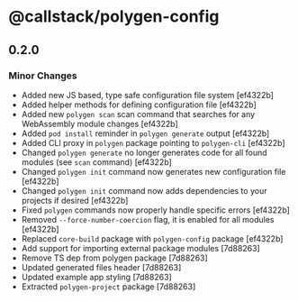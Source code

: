 # @callstack/polygen-config

## 0.2.0

### Minor Changes

- Added new JS based, type safe configuration file system [ef4322b]
- Added helper methods for defining configuration file [ef4322b]
- Added new `polygen scan` scan command that searches for any WebAssembly module changes [ef4322b]
- Added `pod install` reminder in `polygen generate` output [ef4322b]
- Added CLI proxy in `polygen` package pointing to `polygen-cli` [ef4322b]
- Changed `polygen generate` no longer generates code for all found modules (see `scan` command) [ef4322b]
- Changed `polygen init` command now generates new configuration file [ef4322b]
- Changed `polygen init` command now adds dependencies to your projects if desired [ef4322b]
- Fixed `polygen` commands now properly handle specific errors [ef4322b]
- Removed `--force-number-coercion` flag, it is enabled for all modules [ef4322b]
- Replaced `core-build` package with `polygen-config` package [ef4322b]
- Add support for importing external package modules [7d88263]
- Remove TS dep from polygen package [7d88263]
- Updated generated files header [7d88263]
- Updated example app styling [7d88263]
- Extracted `polygen-project` package [7d88263]
